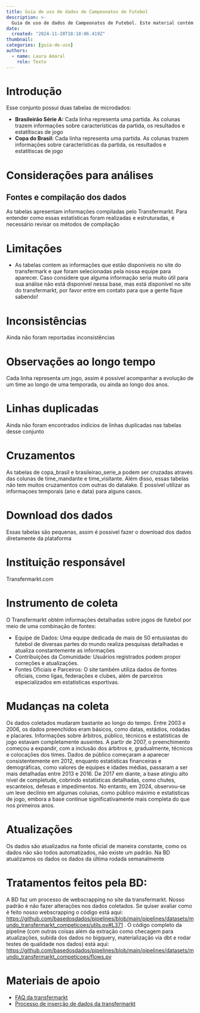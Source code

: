 ```yaml
---
title: Guia de uso de dados de Campeonatos de Futebol
description: >-
  Guia de uso de dados de Campeonatos de Futebol. Este material contém informações sobre as variáveis mais importantes, perguntas frequentes e exemplos de uso do conjunto.
date:
  created: "2024-11-28T18:18:06.419Z"
thumbnail: 
categories: [guia-de-uso]
authors:
  - name: Laura Amaral
    role: Texto
---
```


# Introdução
Esse conjunto possui duas tabelas de microdados:  
- **Brasileirão Série A:** Cada linha representa uma partida. As colunas trazem informações sobre características da partida, os resultados e estatítiscas de jogo 
- **Copa do Brasil:** Cada linha representa uma partida. As colunas trazem informações sobre características da partida, os resultados e estatítiscas de jogo 

# Considerações para análises
## Fontes e compilação dos dados
As tabelas apresentam informações compiladas pelo Transfermarkt. Para entender como essas estatísticas foram realizadas e estruturadas, é necessário revisar os métodos de compilação

# Limitações
* As tabelas contem as informações que estão disponíveis no site do transfermark e que foram selecionadas pela nossa equipe para aparecer. Caso considere que alguma informação seria muito útil para sua análise não está disponível nessa base, mas está disponível no site do transfermarkt, por favor entre em contato para que a gente fique sabendo! 

# Inconsistências
Ainda não foram reportadas inconsistências

# Observações ao longo tempo
Cada linha representa um jogo, assim é possível acompanhar a evolução de um time ao longo de uma temporada, ou ainda ao longo dos anos.

# Linhas duplicadas
Ainda não foram encontrados indícios de linhas duplicadas nas tabelas desse conjunto

# Cruzamentos
As tabelas de copa_brasil e brasileirao_serie_a podem ser cruzadas através das colunas de time_mandante e time_visitante. Além disso, essas tabelas não tem muitos cruzamentos com outras do datalake. É possível utilizar as informaçoes temporais (ano e data) para alguns casos.

# Download dos dados
Essas tabelas são pequenas, assim é possível fazer o download dos dados diretamente da plataforma


# Instituição responsável
Transfermarkt.com

# Instrumento de coleta
O Transfermarkt obtém informações detalhadas sobre jogos de futebol por meio de uma combinação de fontes:
* Equipe de Dados: Uma equipe dedicada de mais de 50 entusiastas do futebol de diversas partes do mundo realiza pesquisas detalhadas e atualiza constantemente as informações
* Contribuições da Comunidade: Usuários registrados podem propor correções e atualizações.
* Fontes Oficiais e Parceiros: O site também utiliza dados de fontes oficiais, como ligas, federações e clubes, além de parceiros especializados em estatísticas esportivas.

# Mudanças na coleta
Os dados coletados mudaram bastante ao longo do tempo. Entre 2003 e 2006, os dados preenchidos eram básicos, como datas, estádios, rodadas e placares. Informações sobre árbitros, público, técnicos e estatísticas de jogo estavam completamente ausentes.
A partir de 2007, o preenchimento começou a expandir, com a inclusão dos árbitros e, gradualmente, técnicos e colocações dos times. Dados de público começaram a aparecer consistentemente em 2012, enquanto estatísticas financeiras e demográficas, como valores de equipes e idades médias, passaram a ser mais detalhadas entre 2013 e 2016.
De 2017 em diante, a base atingiu alto nível de completude, cobrindo estatísticas detalhadas, como chutes, escanteios, defesas e impedimentos. No entanto, em 2024, observou-se um leve declínio em algumas colunas, como público máximo e estatísticas de jogo, embora a base continue significativamente mais completa do que nos primeiros anos. 

# Atualizações
Os dados são atualizados na fonte oficial de maneira constante, como os dados não são todos automatizados, não existe um padrão. Na BD atualizamos os dados os dados da última rodada semanalmente

# Tratamentos feitos pela BD:
A BD faz um processo de webscrapping no site da transfermarkt. Nosso padrão é não fazer alterações nos dados coletados. Se quiser avaliar como é feito nosso webscrapping o código está aqui: https://github.com/basedosdados/pipelines/blob/main/pipelines/datasets/mundo_transfermarkt_competicoes/utils.py#L371 . O código completo da pipeline (com outras coisas além da extração como checagem para atualizações, subida dos dados no bigquery, materialização via dbt e rodar testes de qualidade nos dados) está aqui: https://github.com/basedosdados/pipelines/blob/main/pipelines/datasets/mundo_transfermarkt_competicoes/flows.py

# Materiais de apoio
* [FAQ da transfermarkt](https://www.transfermarkt.com/intern/faq) 
* [Processo de inserção de dados da transfermarkt](https://www.transfermarkt.us/intern/datenpflegeGuide)
